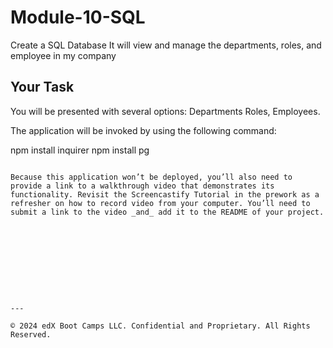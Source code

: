 # Module-10-SQL

Create a SQL Database 
It will view and manage the departments, roles, and employee in my company

## Your Task

You will be presented with several options: 
Departments 
Roles, 
Employees. 



The application will be invoked by using the following command:

npm install inquirer
npm install pg 
```

Because this application won’t be deployed, you’ll also need to provide a link to a walkthrough video that demonstrates its functionality. Revisit the Screencastify Tutorial in the prework as a refresher on how to record video from your computer. You’ll need to submit a link to the video _and_ add it to the README of your project.










---

© 2024 edX Boot Camps LLC. Confidential and Proprietary. All Rights Reserved.
